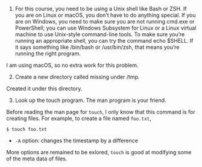 1. For this course, you need to be using a Unix shell like Bash or ZSH. If you are on Linux or macOS, you don’t have to do anything special. If you are on Windows, you need to make sure you are not running cmd.exe or PowerShell; you can use Windows Subsystem for Linux or a Linux virtual machine to use Unix-style command-line tools. To make sure you’re running an appropriate shell, you can try the command echo $SHELL. If it says something like /bin/bash or /usr/bin/zsh, that means you’re running the right program.

I am using macOS, so no extra work for this problem.

2. Create a new directory called missing under /tmp.

Created it under this directory.

3. Look up the touch program. The man program is your friend.

Before reading the man page for `touch`, I only know that this command is for creating files. For example, to create a file named `foo.txt`,
```console
$ touch foo.txt
```
- `-A` option: changes the timestamp by a difference

More options are remained to be exlored, `touch` is good at modifying some of the meta data of files.